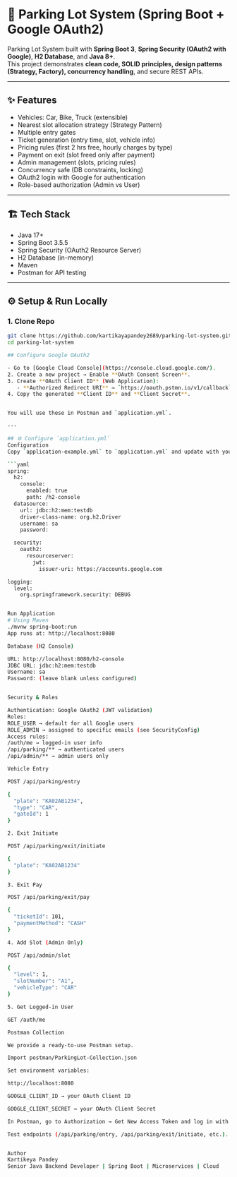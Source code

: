 # 🚗 Parking Lot System (Spring Boot + Google OAuth2)

Parking Lot System built with **Spring Boot 3**, **Spring Security (OAuth2 with Google)**, **H2 Database**, and **Java 8+**.  
This project demonstrates **clean code, SOLID principles, design patterns (Strategy, Factory), concurrency handling**, and secure REST APIs.

---

## ✨ Features
- Vehicles: Car, Bike, Truck (extensible)
- Nearest slot allocation strategy (Strategy Pattern)
- Multiple entry gates
- Ticket generation (entry time, slot, vehicle info)
- Pricing rules (first 2 hrs free, hourly charges by type)
- Payment on exit (slot freed only after payment)
- Admin management (slots, pricing rules)
- Concurrency safe (DB constraints, locking)
- OAuth2 login with Google for authentication
- Role-based authorization (Admin vs User)

---

## 🏗️ Tech Stack
- Java 17+
- Spring Boot 3.5.5
- Spring Security (OAuth2 Resource Server)
- H2 Database (in-memory)
- Maven
- Postman for API testing

---

## ⚙️ Setup & Run Locally

### 1. Clone Repo
```bash
git clone https://github.com/kartikayapandey2689/parking-lot-system.git
cd parking-lot-system

## Configure Google OAuth2

- Go to [Google Cloud Console](https://console.cloud.google.com/).
2. Create a new project → Enable **OAuth Consent Screen**.
3. Create **OAuth Client ID** (Web Application):
   - **Authorized Redirect URI** → `https://oauth.pstmn.io/v1/callback`
4. Copy the generated **Client ID** and **Client Secret**.


You will use these in Postman and `application.yml`.

---

## ⚙️ Configure `application.yml`
Configuration
Copy `application-example.yml` to `application.yml` and update with your values:

```yaml
spring:
  h2:
    console:
      enabled: true
      path: /h2-console
  datasource:
    url: jdbc:h2:mem:testdb
    driver-class-name: org.h2.Driver
    username: sa
    password:

  security:
    oauth2:
      resourceserver:
        jwt:
          issuer-uri: https://accounts.google.com

logging:
  level:
    org.springframework.security: DEBUG


Run Application
# Using Maven
./mvnw spring-boot:run
App runs at: http://localhost:8080

Database (H2 Console)

URL: http://localhost:8080/h2-console
JDBC URL: jdbc:h2:mem:testdb
Username: sa
Password: (leave blank unless configured)


Security & Roles

Authentication: Google OAuth2 (JWT validation)
Roles:
ROLE_USER → default for all Google users
ROLE_ADMIN → assigned to specific emails (see SecurityConfig)
Access rules:
/auth/me → logged-in user info
/api/parking/** → authenticated users
/api/admin/** → admin users only

Vehicle Entry

POST /api/parking/entry

{
  "plate": "KA02AB1234",
  "type": "CAR",
  "gateId": 1
}

2. Exit Initiate

POST /api/parking/exit/initiate

{
  "plate": "KA02AB1234"
}

3. Exit Pay

POST /api/parking/exit/pay

{
  "ticketId": 101,
  "paymentMethod": "CASH"
}

4. Add Slot (Admin Only)

POST /api/admin/slot

{
  "level": 1,
  "slotNumber": "A1",
  "vehicleType": "CAR"
}

5. Get Logged-in User

GET /auth/me

Postman Collection

We provide a ready-to-use Postman setup.

Import postman/ParkingLot-Collection.json

Set environment variables:

http://localhost:8080

GOOGLE_CLIENT_ID → your OAuth Client ID

GOOGLE_CLIENT_SECRET → your OAuth Client Secret

In Postman, go to Authorization → Get New Access Token and log in with Google.

Test endpoints (/api/parking/entry, /api/parking/exit/initiate, etc.).


Author
Kartikeya Pandey
Senior Java Backend Developer | Spring Boot | Microservices | Cloud